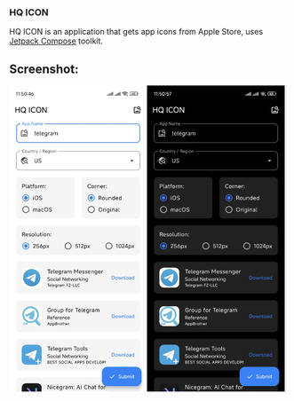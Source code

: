 ### HQ ICON

HQ ICON is an application that gets app icons from Apple Store, uses [Jetpack Compose](https://developer.android.com/develop/ui/compose) toolkit.

## Screenshot:

<div style="position:relative; display: flex; flex-wrap: nowrap;"> 
    <img style='position:absolute; z-index:1;' src='https://github.com/YuKongA/HQ-ICON_Compose/blob/main/Picture/Screenshot.jpg?raw=true' width='496px'/>
</div> 

## Credits:

Search API: [Search API](https://performance-partners.apple.com/search-api)

Country Codes: [Country Codes](https://en.wikipedia.org/wiki/Country_code)